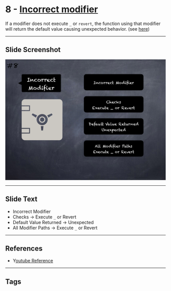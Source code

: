 # 8 - [Incorrect modifier](Incorrect%20modifier.md)
If a modifier does not execute `_` or `revert`, the function using that modifier will return the default value causing unexpected behavior. (see [here](https://github.com/crytic/slither/wiki/Detector-Documentation#incorrect-modifier))

___
## Slide Screenshot
![08.png](../../images/pitfalls_and_best_practices101/008.png)
___
## Slide Text
- Incorrect Modifier
- Checks -> Execute `_` or Revert
- Default Value Returned -> Unexpected
- All Modifier Paths -> Execute `_` or Revert
___
## References
- Y[outube Reference](https://youtu.be/OOzyoaYIw2k?t=778)
___
## Tags
